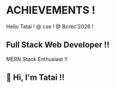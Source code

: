 # ACHIEVEMENTS !
Hello Tatai !
@ cse !
@ Bcrec'2026 !
<!DOCTYPE html>

## Full Stack Web Developer !!
MERN Stack Enthusiast !!

## 👋 Hi, I'm Tatai !!
